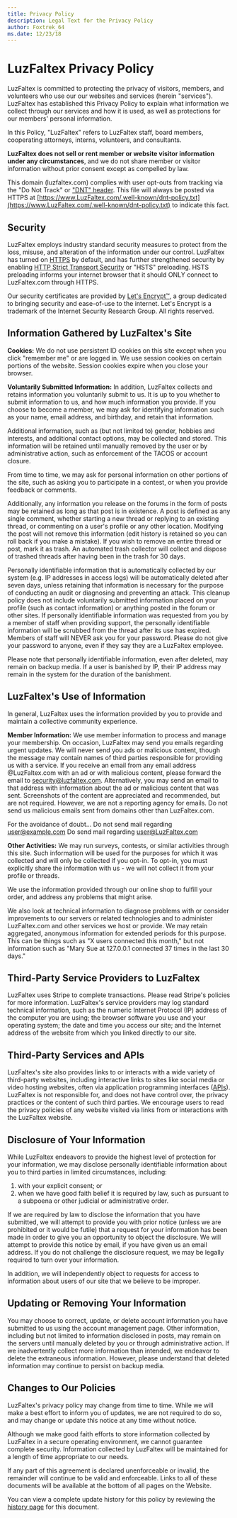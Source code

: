```yaml
---
title: Privacy Policy
description: Legal Text for the Privacy Policy
author: Foxtrek_64
ms.date: 12/23/18
---
```


# LuzFaltex Privacy Policy

LuzFaltex is committed to protecting the privacy of visitors, members, and volunteers who use our our websites and services (herein "services"). LuzFaltex has established this Privacy Policy to explain what information we collect through our services and how it is used, as well as protections for our members' personal information.

In this Policy, "LuzFaltex" refers to LuzFaltex staff, board members, cooperating attorneys, interns, volunteers, and consultants.

**LuzFaltex does not sell or rent member or website visitor information under any circumstances**, and we do not share member or visitor information without prior consent except as compelled by law.

This domain (luzfaltex.com) complies with user opt-outs from tracking via the "Do Not Track" or ["DNT" header](http://www.w3.org/TR/tracking-dnt/). This file will always be posted via HTTPS at [https://www.LuzFaltex.com/.well-known/dnt-policy.txt](https://www.LuzFaltex.com/.well-known/dnt-policy.txt) to indicate this fact.

## Security

LuzFaltex employs industry standard security measures to protect from the loss, misuse, and alteration of the information under our control. LuzFaltex has turned on [HTTPS](https://en.wikipedia.org/wiki/HTTP_Secure) by default, and has further strengthened security by enabling [HTTP Strict Transport Security](https://en.wikipedia.org/wiki/HTTP_Strict_Transport_Security) or "HSTS" preloading. HSTS preloading informs your internet browser that it should ONLY connect to LuzFaltex.com through HTTPS.

Our security certificates are provided by [Let's Encrypt™](https://letsencrypt.org/), a group dedicated to bringing security and ease-of-use to the internet. Let's Encrypt is a trademark of the Internet Security Research Group. All rights reserved.

## Information Gathered by LuzFaltex's Site

**Cookies:** We do not use persistent ID cookies on this site except when you click "remember me" or are logged in. We use session cookies on certain portions of the website. Session cookies expire when you close your browser.

**Voluntarily Submitted Information:** In addition, LuzFaltex collects and retains information you voluntarily submit to us. It is up to you whether to submit information to us, and how much information you provide. If you choose to become a member, we may ask for identifying information such as your name, email address, and birthday, and retain that information.

Additional information, such as (but not limited to) gender, hobbies and interests, and additional contact options, may be collected and stored. This information will be retained until manually removed by the user or by administrative action, such as enforcement of the TACOS or account closure.

From time to time, we may ask for personal information on other portions of the site, such as asking you to participate in a contest, or when you provide feedback or comments.

Additionally, any information you release on the forums in the form of posts may be retained as long as that post is in existence. A post is defined as any single comment, whether starting a new thread or replying to an existing thread, or commenting on a user's profile or any other location. Modifying the post will not remove this information (edit history is retained so you can roll back if you make a mistake). If you wish to remove an entire thread or post, mark it as trash. An automated trash collector will collect and dispose of trashed threads after having been in the trash for 30 days.

Personally identifiable information that is automatically collected by our system (e.g. IP addresses in access logs) will be automatically deleted after seven days, unless retaining that information is necessary for the purpose of conducting an audit or diagnosing and preventing an attack. This cleanup policy does not include voluntarily submitted information placed on your profile (such as contact information) or anything posted in the forum or other sites. If personally identifiable information was requested from you by a member of staff when providing support, the personally identifiable information will be scrubbed from the thread after its use has expired. Members of staff will NEVER ask you for your password. Please do not give your password to anyone, even if they say they are a LuzFaltex employee.

Please note that personally identifiable information, even after deleted, may remain on backup media. If a user is banished by IP, their IP address may remain in the system for the duration of the banishment.

## LuzFaltex's Use of Information

In general, LuzFaltex uses the information provided by you to provide and maintain a collective community experience.

**Member Information:** We use member information to process and manage your membership. On occasion, LuzFaltex may send you emails regarding urgent updates. We will never send you ads or malicious content, though the message may contain names of third parties responsible for providing us with a service. If you receive an email from any email address @LuzFaltex.com with an ad or with malicious content, please forward the email to [security@luzfaltex.com](mailto:security@luzfaltex.com). Alternatively, you may send an email to that address with information about the ad or malicious content that was sent. Screenshots of the content are appreciated and recommended, but are not required. However, we are not a reporting agency for emails. Do not send us malicious emails sent from domains other than LuzFaltex.com.

For the avoidance of doubt...
Do not send mail regarding user@example.com
Do send mail regarding user@LuzFaltex.com

**Other Activities:** We may run surveys, contests, or similar activities through this site. Such information will be used for the purposes for which it was collected and will only be collected if you opt-in. To opt-in, you must explicitly share the information with us - we will not collect it from your profile or threads.

We use the information provided through our online shop to fulfill your order, and address any problems that might arise.

We also look at technical information to diagnose problems with or consider improvements to our servers or related technologies and to administer LuzFaltex.com and other services we host or provide. We may retain aggregated, anonymous information for extended periods for this purpose. This can be things such as "X users connected this month," but not information such as "Mary Sue at 127.0.0.1 connected 37 times in the last 30 days."

## Third-Party Service Providers to LuzFaltex

LuzFaltex uses Stripe to complete transactions. Please read Stripe's policies for more information. LuzFaltex's service providers may log standard technical information, such as the numeric Internet Protocol (IP) address of the computer you are using; the browser software you use and your operating system; the date and time you access our site; and the Internet address of the website from which you linked directly to our site.

## Third-Party Services and APIs

LuzFaltex's site also provides links to or interacts with a wide variety of third-party websites, including interactive links to sites like social media or video hosting websites, often via application programming interfaces ([APIs](https://en.wikipedia.org/wiki/Api)). LuzFaltex is not responsible for, and does not have control over, the privacy practices or the content of such third parties. We encourage users to read the privacy policies of any website visited via links from or interactions with the LuzFaltex website.

## Disclosure of Your Information

While LuzFaltex endeavors to provide the highest level of protection for your information, we may disclose personally identifiable information about you to third parties in limited circumstances, including:

1. with your explicit consent; or
2. when we have good faith belief it is required by law, such as pursuant to a subpoena or other judicial or administrative order.

If we are required by law to disclose the information that you have submitted, we will attempt to provide you with prior notice (unless we are prohibited or it would be futile) that a request for your information has been made in order to give you an opportunity to object the disclosure. We will attempt to provide this notice by email, if you have given us an email address. If you do not challenge the disclosure request, we may be legally required to turn over your information.

In addition, we will independently object to requests for access to information about users of our site that we believe to be improper.

## Updating or Removing Your Information

You may choose to correct, update, or delete account information you have submitted to us using the account management page. Other information, including but not limited to information disclosed in posts, may remain on the servers until manually deleted by you or through administrative action. If we inadvertently collect more information than intended, we endeavor to delete the extraneous information. However, please understand that deleted information may continue to persist on backup media.

## Changes to Our Policies

LuzFaltex's privacy policy may change from time to time. While we will make a best effort to inform you of updates, we are not required to do so, and may change or update this notice at any time without notice.

Although we make good faith efforts to store information collected by LuzFaltex in a secure operating environment, we cannot guarantee complete security. Information collected by LuzFaltex will be maintained for a length of time appropriate to our needs.

If any part of this agreement is declared unenforceable or invalid, the remainder will continue to be valid and enforceable. Links to all of these documents will be available at the bottom of all pages on the Website.

You can view a complete update history for this policy by reviewing the [history page](https://github.com/LuzFaltex/docs/commits/master/docs/legal/privacy-policy.md) for this document.